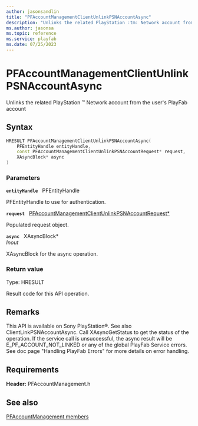 ```yaml
---
author: jasonsandlin
title: "PFAccountManagementClientUnlinkPSNAccountAsync"
description: "Unlinks the related PlayStation :tm: Network account from the user's PlayFab account"
ms.author: jasonsa
ms.topic: reference
ms.service: playfab
ms.date: 07/25/2023
---
```


# PFAccountManagementClientUnlinkPSNAccountAsync  

Unlinks the related PlayStation :tm: Network account from the user's PlayFab account  

## Syntax  
  
```cpp
HRESULT PFAccountManagementClientUnlinkPSNAccountAsync(  
    PFEntityHandle entityHandle,  
    const PFAccountManagementClientUnlinkPSNAccountRequest* request,  
    XAsyncBlock* async  
)  
```  
  
### Parameters  
  
**`entityHandle`** &nbsp; PFEntityHandle  
  
PFEntityHandle to use for authentication.  
  
**`request`** &nbsp; [PFAccountManagementClientUnlinkPSNAccountRequest*](../../pfaccountmanagementtypes/structs/pfaccountmanagementclientunlinkpsnaccountrequest.md)  
  
Populated request object.  
  
**`async`** &nbsp; XAsyncBlock*  
*_Inout_*  
  
XAsyncBlock for the async operation.  
  
  
### Return value
Type: HRESULT
  
Result code for this API operation.
  
## Remarks  
  
This API is available on Sony PlayStation®. See also ClientLinkPSNAccountAsync. Call XAsyncGetStatus to get the status of the operation. If the service call is unsuccessful, the async result will be E_PF_ACCOUNT_NOT_LINKED or any of the global PlayFab Service errors. See doc page "Handling PlayFab Errors" for more details on error handling.
  
## Requirements  
  
**Header:** PFAccountManagement.h
  
## See also  
[PFAccountManagement members](../pfaccountmanagement_members.md)  

  
  
